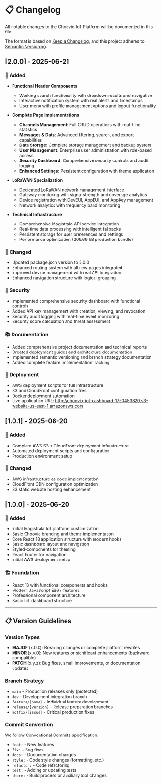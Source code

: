 # 📋 Changelog

All notable changes to the Choovio IoT Platform will be documented in this file.

The format is based on [Keep a Changelog](https://keepachangelog.com/en/1.0.0/),
and this project adheres to [Semantic Versioning](https://semver.org/spec/v2.0.0.html).

## [2.0.0] - 2025-06-21

### 🚀 Added
- **Functional Header Components**
  - Working search functionality with dropdown results and navigation
  - Interactive notification system with real alerts and timestamps  
  - User menu with profile management options and logout functionality

- **Complete Page Implementations**
  - **Channels Management**: Full CRUD operations with real-time statistics
  - **Messages & Data**: Advanced filtering, search, and export capabilities
  - **Data Storage**: Complete storage management and backup system
  - **User Management**: Enterprise user administration with role-based access
  - **Security Dashboard**: Comprehensive security controls and audit logging
  - **Enhanced Settings**: Persistent configuration with theme application

- **LoRaWAN Specialization**
  - Dedicated LoRaWAN network management interface
  - Gateway monitoring with signal strength and coverage analytics
  - Device registration with DevEUI, AppEUI, and AppKey management
  - Network analytics with frequency band monitoring

- **Technical Infrastructure**
  - Comprehensive Magistrala API service integration
  - Real-time data processing with intelligent fallbacks
  - Persistent storage for user preferences and settings
  - Performance optimization (209.69 kB production bundle)

### 🔧 Changed
- Updated package.json version to 2.0.0
- Enhanced routing system with all new pages integrated
- Improved device management with real API integration
- Enhanced navigation structure with logical grouping

### 🔐 Security
- Implemented comprehensive security dashboard with functional controls
- Added API key management with creation, viewing, and revocation
- Security audit logging with real-time event monitoring
- Security score calculation and threat assessment

### 📚 Documentation
- Added comprehensive project documentation and technical reports
- Created deployment guides and architecture documentation
- Implemented semantic versioning and branch strategy documentation
- Added complete feature implementation tracking

### 🚀 Deployment
- AWS deployment scripts for full infrastructure
- S3 and CloudFront configuration files
- Docker deployment automation
- Live application URL: http://choovio-iot-dashboard-1750453820.s3-website-us-east-1.amazonaws.com

## [1.0.1] - 2025-06-20

### 🔧 Added
- Complete AWS S3 + CloudFront deployment infrastructure
- Automated deployment scripts and configuration
- Production environment setup

### 🔧 Changed
- AWS infrastructure as code implementation
- CloudFront CDN configuration optimization
- S3 static website hosting enhancement

## [1.0.0] - 2025-06-20

### 🎯 Added
- Initial Magistrala IoT platform customization
- Basic Choovio branding and theme implementation
- Core React 18 application structure with modern hooks
- Basic dashboard layout and navigation
- Styled-components for theming
- React Router for navigation
- Initial AWS deployment setup

### 🏗️ Foundation
- React 18 with functional components and hooks
- Modern JavaScript ES6+ features
- Professional component architecture
- Basic IoT dashboard structure

---

## 📋 Version Guidelines

### Version Types
- **MAJOR** (x.0.0): Breaking changes or complete platform rewrites
- **MINOR** (x.y.0): New features or significant enhancements (backward compatible)
- **PATCH** (x.y.z): Bug fixes, small improvements, or documentation updates

### Branch Strategy
- `main` - Production releases only (protected)
- `dev` - Development integration branch  
- `feature/[name]` - Individual feature development
- `release/[version]` - Release preparation branches
- `hotfix/[issue]` - Critical production fixes

### Commit Convention
We follow [Conventional Commits](https://www.conventionalcommits.org/) specification:

- `feat:` - New features
- `fix:` - Bug fixes
- `docs:` - Documentation changes
- `style:` - Code style changes (formatting, etc.)
- `refactor:` - Code refactoring
- `test:` - Adding or updating tests
- `chore:` - Build process or auxiliary tool changes